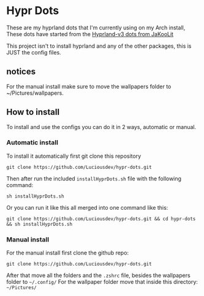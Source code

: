 # Hypr Dots

These are my hyprland dots that I'm currently using on my Arch install, These dots have started from the [Hyprland-v3 dots from JaKooLit](https://github.com/JaKooLit/Hyprland-v3)

This project isn't to install hyprland and any of the other packages, this is JUST the config files.

## notices

For the manual install make sure to move the wallpapers folder to ~/Pictures/wallpapers.

## How to install

To install and use the configs you can do it in 2 ways, automatic or manual.


### Automatic install

To install it automatically first git clone this repository

```
git clone https://github.com/Luciousdev/hypr-dots.git
```

Then after run the included `installHyprDots.sh` file with the following command:

```
sh installHyprDots.sh
```

Or you can run it like this all merged into one command like this:

```
git clone https://github.com/Luciousdev/hypr-dots.git && cd hypr-dots && sh installHyprDots.sh
```


### Manual install

For the manual install first clone the github repo:

```
git clone https://github.com/Luciousdev/hypr-dots.git
```

After that move all the folders and the `.zshrc` file, besides the wallpapers folder to `~/.config/`
For the wallpaper folder move that inside this directory: `~/Pictures/`
